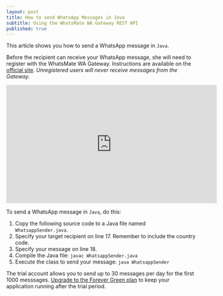 ```yaml
---
layout: post
title: How to send WhatsApp Messages in Java
subtitle: Using the WhatsMate WA Gateway REST API
published: true
---
```


This article shows you how to send a WhatsApp message in `Java`.

Before the recipient can receive your WhatsApp message, she will need to register with the WhatsMate WA Gateway. Instructions are available on the [official site](https://www.whatsmate.net/whatsapp-gateway-api.html). *Unregistered users will never receive messages from the Gateway.*


<iframe width="560" height="315" src="https://www.youtube.com/embed/1okPnULKSJM?rel=0&cc_load_policy=1" frameborder="0" allowfullscreen></iframe>


To send a WhatsApp message in `Java`, do this:

1. Copy the following source code to a Java file named `WhatsappSender.java`.  <script src="https://gist.github.com/whatsmate/ada1343baa4f7364d3e1.js"></script>
2. Specify your target recipient on line 17. Remember to include the country code.
3. Specify your message on line 18.
4. Compile the Java file:  `javac WhatsappSender.java`
5. Execute the class to send your message: `java WhatsappSender`


The trial account allows you to send up to 30 messages per day for the first 1000 messsages. [Upgrade to the Forever Green plan](https://www.whatsmate.net/whatsapp-gateway-subscribe.html) to keep your application running after the trial period.



<br>
<script async src="//pagead2.googlesyndication.com/pagead/js/adsbygoogle.js"></script>
<ins class="adsbygoogle"
     style="display:inline-block;width:728px;height:90px"
     data-ad-client="ca-pub-7383487179928477"
     data-ad-slot="6959057004"></ins>
<script>
(adsbygoogle = window.adsbygoogle || []).push({});
</script>
<br>

